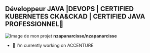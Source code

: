 ## Développeur JAVA |DEVOPS | CERTIFIED KUBERNETES CKA&CKAD | CERTIFIED JAVA PROFESSIONNEL👋
![Image de mon projet](mon_image_devops_profil.jpeg=250x)
**nzapanarcisse/nzapanarcisse** 

- 🔭 I’m currently working on ACCENTURE

